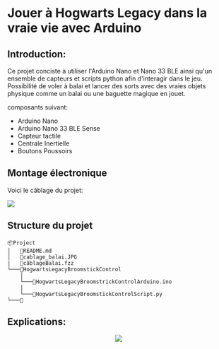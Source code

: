 # Jouer à Hogwarts Legacy dans la vraie vie avec Arduino

## Introduction: 
Ce projet conciste à utiliser l'Arduino Nano et Nano 33 BLE ainsi qu'un ensemble de capteurs et scripts python afin d'interagir dans le jeu.
Possibilité de voler à balai et lancer des sorts avec des vraies objets physique comme un balai ou une baguette magique en jouet.

composants suivant:
* Arduino Nano
* Arduino Nano 33 BLE Sense
* Capteur tactile
* Centrale Inertielle
* Boutons Poussoirs



## Montage électronique
Voici le câblage du projet:

![](cablage_punchingball.JPG#center)

## Structure du projet
```
📦Project
│   📜README.md
│   📜cablage_balai.JPG 
|   📜câblageBalai.fzz 
└───📂HogwartsLegacyBroomstickControl
    │
    └───📜HogwartsLegacyBroomstrickControlArduino.ino
    │
    └───📜HogwartsLegacyBroomstickControlScript.py
└───📂

```
## Explications:

<span style="display:block;text-align:center">

[![](#center)]()

</span>
 
